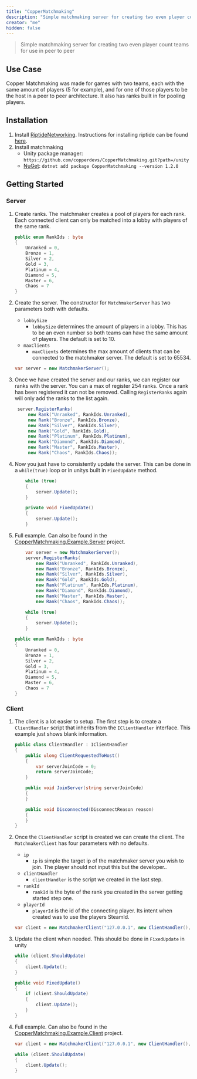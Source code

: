 ```yaml
---
title: "CopperMatchmaking"
description: "Simple matchmaking server for creating two even player count teams for use in peer to peer"
creator: "me"
hidden: false
---
```


> Simple matchmaking server for creating two even player count teams for use in peer to peer

## Use Case

Copper Matchmaking was made for games with two teams, each with the same amount of players (5 for example), and for one
of those players to be the host in a peer to peer architecture. It also has ranks built in for pooling players.

## Installation

1. Install [RiptideNetworking](https://github.com/RiptideNetworking/Riptide?tab=readme-ov-file). Instructions for installing riptide can be found [here](https://riptide.tomweiland.net/manual/overview/installation.html).
2. Install matchmaking
   - Unity package manager: `https://github.com/copperdevs/CopperMatchmaking.git?path=/unity`
   - [NuGet](https://www.nuget.org/packages/CopperMatchmaking): `dotnet add package CopperMatchmaking --version 1.2.0`

## Getting Started

### Server

1. Create ranks. The matchmaker creates a pool of players for each rank. Each connected client can only be matched
   into a lobby with players of the same rank.

   ```csharp
   public enum RankIds : byte
   {
       Unranked = 0,
       Bronze = 1,
       Silver = 2,
       Gold = 3,
       Platinum = 4,
       Diamond = 5,
       Master = 6,
       Chaos = 7
   }
   ```

2. Create the server. The constructor for `MatchmakerServer` has two parameters both with defaults.

   - `lobbySize`
     - `lobbySize` determines the amount of players in a lobby. This has to be an even number so both teams can have
       the same amount of players. The default is set to 10.
   - `maxClients`
     - `maxClients` determines the max amount of clients that can be connected to the matchmaker server. The default
       is set to 65534.

   ```csharp
   var server = new MatchmakerServer();
   ```

3. Once we have created the server and our ranks, we can register our ranks with the server. You can a max of register
   254 ranks. Once a rank has been registered it can not be removed. Calling `RegisterRanks` again will only add the
   ranks to the list again.

   ```csharp
    server.RegisterRanks(
        new Rank("Unranked", RankIds.Unranked),
        new Rank("Bronze", RankIds.Bronze),
        new Rank("Silver", RankIds.Silver),
        new Rank("Gold", RankIds.Gold),
        new Rank("Platinum", RankIds.Platinum),
        new Rank("Diamond", RankIds.Diamond),
        new Rank("Master", RankIds.Master),
        new Rank("Chaos", RankIds.Chaos));
   ```

4. Now you just have to consistently update the server. This can be done in a `while(true)` loop or in unitys built
   in `FixedUpdate` method.

   ```csharp
       while (true)
       {
           server.Update();
       }
   ```

   ```csharp
       private void FixedUpdate()
       {
           server.Update();
       }
   ```

5. Full example. Can also be found in the [CopperMatchmaking.Example.Server](CopperMatchmaking.Example.Server/Program.cs) project.

   ```csharp
       var server = new MatchmakerServer();
       server.RegisterRanks(
           new Rank("Unranked", RankIds.Unranked),
           new Rank("Bronze", RankIds.Bronze),
           new Rank("Silver", RankIds.Silver),
           new Rank("Gold", RankIds.Gold),
           new Rank("Platinum", RankIds.Platinum),
           new Rank("Diamond", RankIds.Diamond),
           new Rank("Master", RankIds.Master),
           new Rank("Chaos", RankIds.Chaos));

       while (true)
       {
           server.Update();
       }
   ```

   ```csharp
   public enum RankIds : byte
   {
       Unranked = 0,
       Bronze = 1,
       Silver = 2,
       Gold = 3,
       Platinum = 4,
       Diamond = 5,
       Master = 6,
       Chaos = 7
   }
   ```

### Client

1. The client is a lot easier to setup. The first step is to create a `ClientHandler` script that inherits from
   the `IClientHandler` interface. This example just shows blank information.

   ```csharp
   public class ClientHandler : IClientHandler
   {
       public ulong ClientRequestedToHost()
       {
           var serverJoinCode = 0;
           return serverJoinCode;
       }

       public void JoinServer(string serverJoinCode)
       {
       }

       public void Disconnected(DisconnectReason reason)
       {
       }
   }
   ```

2. Once the `ClientHandler` script is created we can create the client. The `MatchmakerClient` has four parameters with no defaults.

   - `ip`
     - `ip` is simple the target ip of the matchmaker server you wish to join. The player should not input this but the developer..
   - `clientHandler`
     - `clientHandler` is the script we created in the last step.
   - `rankId`
     - `rankId` is the byte of the rank you created in the server getting started step one.
   - `playerId`
     - `playerId` is the id of the connecting player. Its intent when created was to use the players SteamId.

   ```csharp
   var client = new MatchmakerClient("127.0.0.1", new ClientHandler(), 0, 76561199083358154);
   ```

3. Update the client when needed. This should be done in `FixedUpdate` in unity
   ```csharp
   while (client.ShouldUpdate)
   {
       client.Update();
   }
   ```
   ```csharp
   public void FixedUpdate()
   {
       if (client.ShouldUpdate)
       {
           client.Update();
       }
   }
   ```
4. Full example. Can also be found in the [CopperMatchmaking.Example.Client](CopperMatchmaking.Example.Client/Program.cs) project.

   ```csharp
   var client = new MatchmakerClient("127.0.0.1", new ClientHandler(), 0, 76561199083358154);

   while (client.ShouldUpdate)
   {
       client.Update();
   }
   ```
